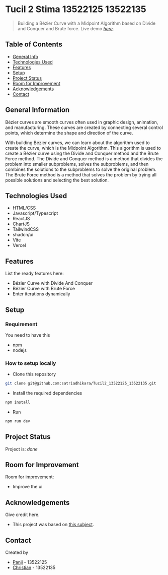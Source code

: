 # Tucil 2 Stima 13522125 13522135

> Building a Bézier Curve with a Midpoint Algorithm based on Divide and Conquer and Brute force.
> Live demo [_here_](https://tucil2-13522125-13522135.vercel.app/). <!-- If you have the project hosted somewhere, include the link here. -->

## Table of Contents

- [General Info](#general-information)
- [Technologies Used](#technologies-used)
- [Features](#features)
- [Setup](#setup)
- [Project Status](#project-status)
- [Room for Improvement](#room-for-improvement)
- [Acknowledgements](#acknowledgements)
- [Contact](#contact)
<!-- * [License](#license) -->

## General Information

Bézier curves are smooth curves often used in graphic design, animation, and manufacturing. These curves are created by connecting several control points, which determine the shape and direction of the curve.

With building Bézier curves, we can learn about the algorithm used to create the curve, which is the Midpoint Algorithm. This algorithm is used to create a Bézier curve using the Divide and Conquer method and the Brute Force method. The Divide and Conquer method is a method that divides the problem into smaller subproblems, solves the subproblems, and then combines the solutions to the subproblems to solve the original problem. The Brute Force method is a method that solves the problem by trying all possible solutions and selecting the best solution.

## Technologies Used

- HTML/CSS
- Javascript/Typescript
- ReactJS
- ChartJS
- TailwindCSS
- shadcn/ui
- Vite
- Vercel

## Features

List the ready features here:

- Bézier Curve with Divide And Conquer
- Bézier Curve with Brute Force
- Enter iterations dynamically

<!-- ## Screenshots

![Example screenshot](./img/screenshot.png)

If you have screenshots you'd like to share, include them here. -->

## Setup

### Requirement

You need to have this

- npm
- nodejs

### How to setup locally

- Clone this repository

```bash
git clone git@github.com:satriadhikara/Tucil2_13522125_13522135.git
```

- Install the required dependencies

```bash
npm install
```

- Run

```bash
npm run dev
```

## Project Status

Project is: _done_

## Room for Improvement

Room for improvement:

- Improve the ui

## Acknowledgements

Give credit here.

- This project was based on [this subject](https://informatika.stei.itb.ac.id/~rinaldi.munir/Stmik/2023-2024/stima23-24.htm).

## Contact

Created by

- [Panji](https://github.com/satriadhikara) - 13522125
- [Christian](https://github.com/ChrisCS50X) - 13522135

<!-- Optional -->
<!-- ## License -->
<!-- This project is open source and available under the [... License](). -->

<!-- You don't have to include all sections - just the one's relevant to your project -->

